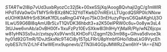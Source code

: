 $START$w2l8ip7vUd3uxbRyozCc32j5k+00xeSSjXq/AoogBQvhajI2gC/g1mWIRHPdTdVa0wGvTMY5rRrBXz8NC32YdTKwbD7niREirLLTUgcdQSRP0IcNNxweUOHK9AfHrSr83KeK1fDLoaRngG4Y4yo75kO3nEHuzyPqvsC6QaAKghUj3OIlLwU59G6Bl8qAmUBr5LvT1QVDK36hbdt3+a2K50elPRW0c6u+0o8yw3sL43tUJwe6vnAb/aOvBH00f+1IxuFzPz10EvSXkw8l3h9HyYjMalR/Ply/wNZ6jcpxw81yHN3Ss5vJr/zxtspyXs9Vwn5LKHDoFUZqgm12b3m98g+Glhva5dIvoe3khy01d92GTmR/1DvJtSkxNc9T4Ci8y15TpLFRrU8pYmbfGHoi1dbaLkG9VycEhoybES7c1VZrLhF41wWEmx9upnevb/ZTN3Ii4GGpJMWRzZwn6hY+1A==$END$